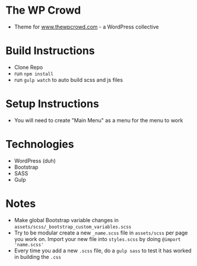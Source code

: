 # The WP Crowd
* Theme for www.thewpcrowd.com - a WordPress collective
  
# Build Instructions
* Clone Repo 
* run `npm install`
* run `gulp watch` to auto build scss and js files
  
# Setup Instructions
* You will need to create "Main Menu" as a menu for the menu to work
  
# Technologies
* WordPress (duh)
* Bootstrap
* SASS
* Gulp

# Notes
* Make global Bootstrap variable changes in `assets/scss/_bootstrap_custom_variables.scss` 
* Try to be modular create a new `_name.scss` file in `assets/scss` per page you work on. Import your new file into `styles.scss` by doing `@import 'name.scss'`
* Every time you add a new `.scss` file, do a `gulp sass` to test it has worked in building the `.css`